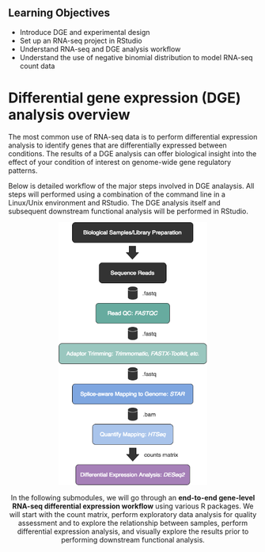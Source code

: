 ## Learning Objectives 

* Introduce DGE and experimental design
* Set up an RNA-seq project in RStudio 
* Understand RNA-seq and DGE analysis workflow
* Understand the use of negative binomial distribution to model RNA-seq count data

# Differential gene expression (DGE) analysis overview 

The most common use of RNA-seq data is to perform differential expression analysis to identify genes that are differentially expressed between conditions. The results of a DGE analysis can offer biological insight into the effect of your condition of interest on genome-wide gene regulatory patterns. 

Below is detailed workflow of the major steps involved in DGE analaysis. All steps will performed using a combination of the command line in a Linux/Unix environment and RStudio. The DGE analysis itself and subsequent downstream functional analysis will be performed in RStudio.

<center><img src="../img/RNAseqWorkflow.png" width="300">


In the following submodules, we will go through an **end-to-end gene-level RNA-seq differential expression workflow** using various R packages. We will start with the count matrix, perform exploratory data analysis for quality assessment and to explore the relationship between samples, perform differential expression analysis, and visually explore the results prior to performing downstream functional analysis.
